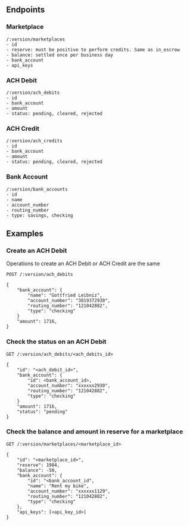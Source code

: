## Endpoints

### Marketplace

    /:version/marketplaces
    - id
    - reserve: must be positive to perform credits. Same as in_escrow
    - balance: settled once per business day
    - bank_account
    - api_keys

### ACH Debit

    /:version/ach_debits
    - id
    - bank_account
    - amount
    - status: pending, cleared, rejected

### ACH Credit

    /:version/ach_credits
    - id
    - bank_account
    - amount
    - status: pending, cleared, rejected


### Bank Account

    /:version/bank_accounts
    - id
    - name
    - account_number
    - routing_number
    - type: savings, checking
    

## Examples

### Create an ACH Debit
Operations to create an ACH Debit or ACH Credit are the same

`POST /:version/ach_debits`

    {
        "bank_account": {
            "name": "Gottfried Leibniz",
            "account_number": "3819372930",
            "routing_number": "121042882",
            "type": "checking"
        }
        "amount": 1716,
    }

### Check the status on an ACH Debit

`GET /:version/ach_debits/<ach_debits_id>`

    {
        "id": "<ach_debit_id>",
        "bank_account": {
            "id": <bank_account_id>,
            "account_number": "xxxxxx2930",
            "routing_number": "121042882",
            "type": "checking"
        }
        "amount": 1716,
        "status": "pending"
    }

### Check the balance and amount in reserve for a marketplace

`GET /:version/marketplaces/<marketplace_id>`

    {
        "id": "<marketplace_id>",
        "reserve": 1984,
        "balance": -50,
        "bank_account": {
            "id": "<bank_account_id",
            "name": "Rent my bike",
            "account_number": "xxxxxx1129",
            "routing_number": "121042882",
            "type": "checking"
        },
        "api_keys": [<api_key_id>]
    }